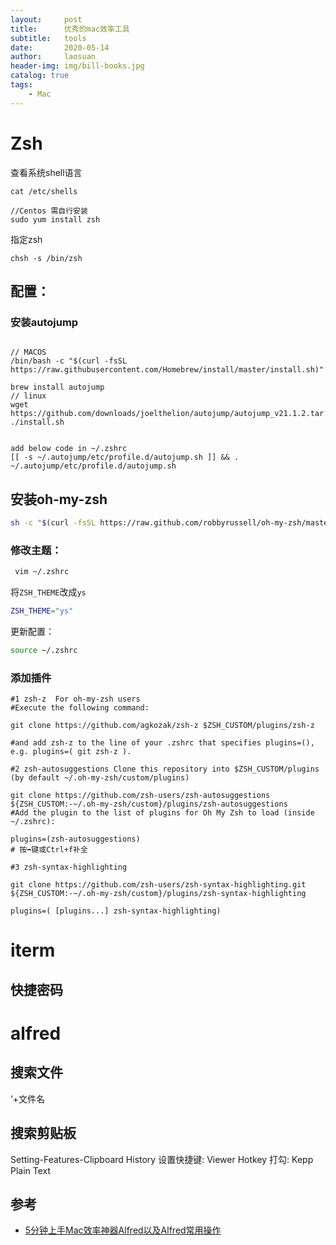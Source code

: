 ```yaml
---
layout:     post
title:      优秀的mac效率工具
subtitle:   tools
date:       2020-05-14
author:     laosuan
header-img: img/bill-books.jpg
catalog: true
tags:
    - Mac
---
```


# Zsh

查看系统shell语言

```shell
cat /etc/shells
```

```
//Centos 需自行安装
sudo yum install zsh
```

指定zsh

```shell
chsh -s /bin/zsh
```

## 配置：

### 安装autojump

```shell

// MACOS
/bin/bash -c "$(curl -fsSL https://raw.githubusercontent.com/Homebrew/install/master/install.sh)"

brew install autojump
// linux 
wget https://github.com/downloads/joelthelion/autojump/autojump_v21.1.2.tar.gz
./install.sh


add below code in ~/.zshrc
[[ -s ~/.autojump/etc/profile.d/autojump.sh ]] && . ~/.autojump/etc/profile.d/autojump.sh
```

## 安装oh-my-zsh

```bash
sh -c "$(curl -fsSL https://raw.github.com/robbyrussell/oh-my-zsh/master/tools/install.sh)"
```

### 修改主题：

```bash
 vim ~/.zshrc
```

将`ZSH_THEME`改成`ys`

```bash
ZSH_THEME="ys"
```

更新配置：

```bash
source ~/.zshrc   
```

### 添加插件
```
#1 zsh-z  For oh-my-zsh users
#Execute the following command:

git clone https://github.com/agkozak/zsh-z $ZSH_CUSTOM/plugins/zsh-z

#and add zsh-z to the line of your .zshrc that specifies plugins=(), e.g. plugins=( git zsh-z ).

#2 zsh-autosuggestions Clone this repository into $ZSH_CUSTOM/plugins (by default ~/.oh-my-zsh/custom/plugins)

git clone https://github.com/zsh-users/zsh-autosuggestions ${ZSH_CUSTOM:-~/.oh-my-zsh/custom}/plugins/zsh-autosuggestions
#Add the plugin to the list of plugins for Oh My Zsh to load (inside ~/.zshrc):

plugins=(zsh-autosuggestions)
# 按➡️键或Ctrl+f补全

#3 zsh-syntax-highlighting

git clone https://github.com/zsh-users/zsh-syntax-highlighting.git ${ZSH_CUSTOM:-~/.oh-my-zsh/custom}/plugins/zsh-syntax-highlighting

plugins=( [plugins...] zsh-syntax-highlighting)
````
# iterm

## 快捷密码

## 



# alfred 

## 搜索文件

‘+文件名

## 搜索剪贴板
Setting-Features-Clipboard History
设置快捷键: Viewer Hotkey
打勾: Kepp Plain Text

## 参考

- [5分钟上手Mac效率神器Alfred以及Alfred常用操作](https://www.jianshu.com/p/e9f3352c785f)





